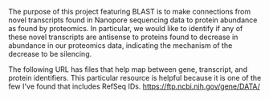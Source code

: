 The purpose of this project featuring BLAST is to make connections from novel transcripts found in Nanopore sequencing data to protein abundance as found by proteomics. In particular, we would like to identify if any of these novel transcripts are antisense to proteins found to decrease in abundance in our proteomics data, indicating the mechanism of the decrease to be silencing.

The following URL has files that help map between gene, transcript, and protein identifiers. This particular resource is helpful because it is one of the few I've found that includes RefSeq IDs.
https://ftp.ncbi.nih.gov/gene/DATA/
